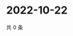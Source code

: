# 2022-10-22

共 0 条

<!-- BEGIN WEIBO -->
<!-- 最后更新时间 Sat Oct 22 2022 04:21:20 GMT+0800 (China Standard Time) -->

<!-- END WEIBO -->
